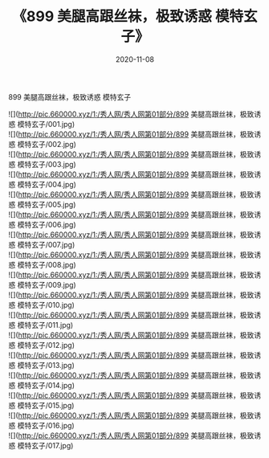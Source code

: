 ﻿---
layout: post
title:  《899 美腿高跟丝袜，极致诱惑 模特玄子》
date:   2020-11-08
img: http://pic.660000.xyz/1:/秀人网/秀人网第01部分/899 美腿高跟丝袜，极致诱惑 模特玄子/000.jpg
categories: [美女, 清纯, 唯美]
---

899 美腿高跟丝袜，极致诱惑 模特玄子

  ![](http://pic.660000.xyz/1:/秀人网/秀人网第01部分/899 美腿高跟丝袜，极致诱惑 模特玄子/001.jpg) <br> ![](http://pic.660000.xyz/1:/秀人网/秀人网第01部分/899 美腿高跟丝袜，极致诱惑 模特玄子/002.jpg) <br> ![](http://pic.660000.xyz/1:/秀人网/秀人网第01部分/899 美腿高跟丝袜，极致诱惑 模特玄子/003.jpg) <br> ![](http://pic.660000.xyz/1:/秀人网/秀人网第01部分/899 美腿高跟丝袜，极致诱惑 模特玄子/004.jpg) <br> ![](http://pic.660000.xyz/1:/秀人网/秀人网第01部分/899 美腿高跟丝袜，极致诱惑 模特玄子/005.jpg) <br> ![](http://pic.660000.xyz/1:/秀人网/秀人网第01部分/899 美腿高跟丝袜，极致诱惑 模特玄子/006.jpg) <br> ![](http://pic.660000.xyz/1:/秀人网/秀人网第01部分/899 美腿高跟丝袜，极致诱惑 模特玄子/007.jpg) <br> ![](http://pic.660000.xyz/1:/秀人网/秀人网第01部分/899 美腿高跟丝袜，极致诱惑 模特玄子/008.jpg) <br> ![](http://pic.660000.xyz/1:/秀人网/秀人网第01部分/899 美腿高跟丝袜，极致诱惑 模特玄子/009.jpg) <br> ![](http://pic.660000.xyz/1:/秀人网/秀人网第01部分/899 美腿高跟丝袜，极致诱惑 模特玄子/010.jpg) <br> ![](http://pic.660000.xyz/1:/秀人网/秀人网第01部分/899 美腿高跟丝袜，极致诱惑 模特玄子/011.jpg) <br> ![](http://pic.660000.xyz/1:/秀人网/秀人网第01部分/899 美腿高跟丝袜，极致诱惑 模特玄子/012.jpg) <br> ![](http://pic.660000.xyz/1:/秀人网/秀人网第01部分/899 美腿高跟丝袜，极致诱惑 模特玄子/013.jpg) <br> ![](http://pic.660000.xyz/1:/秀人网/秀人网第01部分/899 美腿高跟丝袜，极致诱惑 模特玄子/014.jpg) <br> ![](http://pic.660000.xyz/1:/秀人网/秀人网第01部分/899 美腿高跟丝袜，极致诱惑 模特玄子/015.jpg) <br> ![](http://pic.660000.xyz/1:/秀人网/秀人网第01部分/899 美腿高跟丝袜，极致诱惑 模特玄子/016.jpg) <br> ![](http://pic.660000.xyz/1:/秀人网/秀人网第01部分/899 美腿高跟丝袜，极致诱惑 模特玄子/017.jpg) <br>